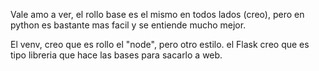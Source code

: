 Vale amo a ver, el rollo base es el mismo en todos lados (creo),
pero en python es bastante mas facil y se entiende mucho mejor.

El venv, creo que es rollo el "node", pero otro estilo.
el Flask creo que es tipo libreria que hace las bases para sacarlo a web.
